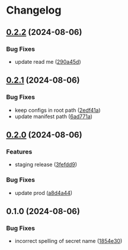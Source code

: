 # Changelog

## [0.2.2](https://github.com/SapeleD3/test_release_please/compare/v0.2.1...v0.2.2) (2024-08-06)


### Bug Fixes

* update read me ([290a45d](https://github.com/SapeleD3/test_release_please/commit/290a45d590ad5bc08f5d1f29137293d92dac675f))

## [0.2.1](https://github.com/SapeleD3/test_release_please/compare/v0.2.0...v0.2.1) (2024-08-06)


### Bug Fixes

* keep configs in root path ([2edf41a](https://github.com/SapeleD3/test_release_please/commit/2edf41aeec6c9afdd236d71eb03c3de399297653))
* update manifest path ([6ad771a](https://github.com/SapeleD3/test_release_please/commit/6ad771a90ed9fb1c6c635d346e5b916d931974e9))

## [0.2.0](https://github.com/SapeleD3/test_release_please/compare/v0.1.0...v0.2.0) (2024-08-06)


### Features

* staging release ([3fefdd9](https://github.com/SapeleD3/test_release_please/commit/3fefdd9127f538758730bee7f752519f6abad4ff))


### Bug Fixes

* update prod ([a8d4a44](https://github.com/SapeleD3/test_release_please/commit/a8d4a44f18eda7b7555fca2a2babb424a9362c16))

## 0.1.0 (2024-08-06)


### Bug Fixes

* incorrect spelling of secret name ([1854e30](https://github.com/SapeleD3/test_release_please/commit/1854e307f8c8bbb5f3a94568358b1aef99e110ef))
